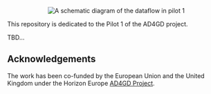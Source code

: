 <p align="center">
<img alt="A schematic diagram of the dataflow in pilot 1" src="https://github.com/user-attachments/assets/d9378da2-8220-41ac-9d67-a92816ccd35f">
</p>

This repository is dedicated to the Pilot 1 of the AD4GD project.  <br />

TBD...  <br />

## Acknowledgements

The work has been co-funded by the European Union and the United Kingdom under the 
Horizon Europe [AD4GD Project](https://www.ogc.org/initiatives/ad4gd/).
